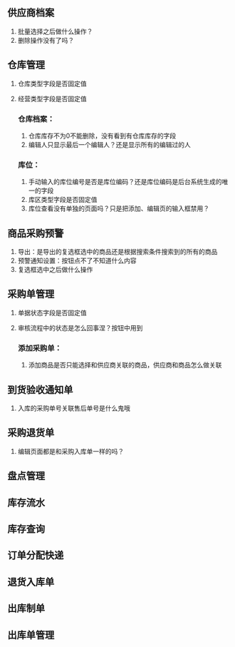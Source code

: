 ## 供应商档案

1. 批量选择之后做什么操作？
2. 删除操作没有了吗？

## 仓库管理

1. 仓库类型字段是否固定值

2. 经营类型字段是否固定值

    ### 仓库档案：

    1. 仓库库存不为0不能删除，没有看到有仓库库存的字段
    2. 编辑人只显示最后一个编辑人？还是显示所有的编辑过的人

    ### 库位：

    1. 手动输入的库位编号是否是库位编码？还是库位编码是后台系统生成的唯一的字段
    2. 库区类型字段是否固定值
    3. 库位查看没有单独的页面吗？只是把添加、编辑页的输入框禁用？

## 商品采购预警

1. 导出：是导出的复选框选中的商品还是根据搜索条件搜索到的所有的商品
2. 预警通知设置：按钮点不了不知道什么内容
3. 复选框选中之后做什么操作

## 采购单管理

1. 单据状态字段是否固定值

2. 审核流程中的状态是怎么回事涅？按钮中用到

    ### 添加采购单：

    1. 添加商品是否只能选择和供应商关联的商品，供应商和商品怎么做关联

## 到货验收通知单

1. 入库的采购单号关联售后单号是什么鬼哦


## 采购退货单

1. 编辑页面都是和采购入库单一样的吗？


## 盘点管理





## 库存流水





## 库存查询





## 订单分配快递





## 退货入库单





## 出库制单





## 出库单管理



